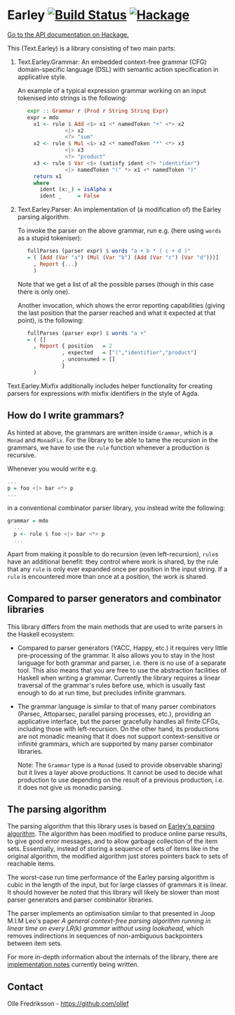 Earley [![Build Status](https://travis-ci.org/ollef/Earley.svg?branch=master)](https://travis-ci.org/ollef/Earley) [![Hackage](https://img.shields.io/hackage/v/Earley.svg)](https://hackage.haskell.org/package/Earley)
======

[Go to the API documentation on Hackage.](https://hackage.haskell.org/package/Earley)

This (Text.Earley) is a library consisting of two main parts:

1. Text.Earley.Grammar:
   An embedded context-free grammar (CFG) domain-specific language (DSL) with
   semantic action specification in applicative style.

   An example of a typical expression grammar working on an input tokenised
   into strings is the following:

   ```haskell
      expr :: Grammar r (Prod r String String Expr)
      expr = mdo
        x1 <- rule $ Add <$> x1 <* namedToken "+" <*> x2
                  <|> x2
                  <?> "sum"
        x2 <- rule $ Mul <$> x2 <* namedToken "*" <*> x3
                  <|> x3
                  <?> "product"
        x3 <- rule $ Var <$> (satisfy ident <?> "identifier")
                  <|> namedToken "(" *> x1 <* namedToken ")"
        return x1
        where
          ident (x:_) = isAlpha x
          ident _     = False
   ```

2. Text.Earley.Parser:
   An implementation of (a modification of) the Earley parsing algorithm.

   To invoke the parser on the above grammar, run e.g. (here using `words` as a
   stupid tokeniser):

   ```haskell
      fullParses (parser expr) $ words "a + b * ( c + d )"
      = ( [Add (Var "a") (Mul (Var "b") (Add (Var "c") (Var "d")))]
        , Report {...}
        )
   ```

   Note that we get a list of all the possible parses (though in this case
   there is only one).

   Another invocation, which shows the error reporting capabilities (giving the
   last position that the parser reached and what it expected at that point),
   is the following:

   ```haskell
      fullParses (parser expr) $ words "a +"
      = ( []
        , Report { position   = 2
                 , expected   = ["(","identifier","product"]
                 , unconsumed = []
                 }
        )
   ```

Text.Earley.Mixfix additionally includes helper functionality for creating
parsers for expressions with mixfix identifiers in the style of Agda.

How do I write grammars?
------------------------

As hinted at above, the grammars are written inside `Grammar`, which is a
`Monad` and `MonadFix`.  For the library to be able to tame the recursion in
the grammars, we have to use the `rule` function whenever a production is
recursive.

Whenever you would write e.g.
```haskell
...
p = foo <|> bar <*> p
...
```
in a conventional combinator parser library, you instead write the following:
```haskell
grammar = mdo
  ...
  p <- rule $ foo <|> bar <*> p
  ...
```

Apart from making it possible to do recursion (even left-recursion), `rule`s
have an additional benefit: they control where work is shared, by the rule that
any `rule` is only ever expanded once per position in the input string. If a
`rule` is encountered more than once at a position, the work is shared.

Compared to parser generators and combinator libraries
------------------------------------------------------

This library differs from the main methods that are used to write parsers in
the Haskell ecosystem:

* Compared to parser generators (YACC, Happy, etc.) it requires very little
  pre-processing of the grammar. It also allows you to stay in the host
  language for both grammar and parser, i.e. there is no use of a separate
  tool. This also means that you are free to use the abstraction facilities of
  Haskell when writing a grammar. Currently the library requires a linear
  traversal of the grammar's rules before use, which is usually fast enough to
  do at run time, but precludes infinite grammars.

* The grammar language is similar to that of many parser combinators (Parsec,
  Attoparsec, parallel parsing processes, etc.), providing an applicative
  interface, but the parser gracefully handles all finite CFGs, including those
  with left-recursion. On the other hand, its productions are not monadic
  meaning that it does not support context-sensitive or infinite grammars,
  which are supported by many parser combinator libraries.

  Note: The `Grammar` type is a `Monad` (used to provide observable sharing)
  but it lives a layer above productions. It cannot be used to decide what
  production to use depending on the result of a previous production, i.e. it
  does not give us monadic parsing.

The parsing algorithm
---------------------

The parsing algorithm that this library uses is based on [Earley's parsing
algorithm](https://en.wikipedia.org/wiki/Earley_parser).  The algorithm has
been modified to produce online parse results, to give good error messages, and
to allow garbage collection of the item sets. Essentially, instead of storing a
sequence of sets of items like in the original algorithm, the modified
algorithm just stores pointers back to sets of reachable items.

The worst-case run time performance of the Earley parsing algorithm is cubic in
the length of the input, but for large classes of grammars it is linear. It
should however be noted that this library will likely be slower than most
parser generators and parser combinator libraries.

The parser implements an optimisation similar to that presented in Joop M.I.M
Leo's paper *A general context-free parsing algorithm running in linear time on
every LR(k) grammar without using lookahead*, which removes indirections in
sequences of non-ambiguous backpointers between item sets.

For more in-depth information about the internals of the library, there are
[implementation notes](docs/implementation.md) currently being written.

Contact
-------

Olle Fredriksson - https://github.com/ollef
